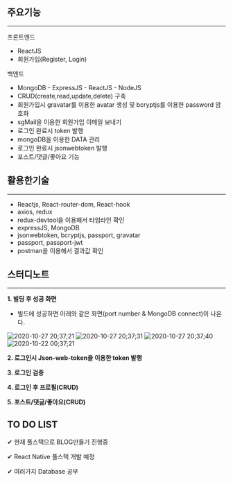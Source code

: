 ## 주요기능
--------------------
프론트엔드
* ReactJS
* 회원가입(Register, Login)


백엔드
* MongoDB - ExpressJS - ReactJS - NodeJS
* CRUD(create,read,update,delete) 구축
* 회원가입시 gravatar를 이용한 avatar 생성 및 bcryptjs를 이용한 password 암호화
* sgMail을 이용한 회원가입 이메일 보내기
* 로그인 완료시 token 발행
* mongoDB을 이용한 DATA 관리
* 로그인 완료시 jsonwebtoken 발행
* 포스트/댓글/좋아요 기능


## 활용한기술
---------------------
* Reactjs, React-router-dom, React-hook
* axios, redux
* redux-devtool을 이용해서 타임라인 확인
* expressJS, MongoDB
* jsonwebtoken, bcryptjs, passport, gravatar
* passport, passport-jwt
* postman을 이용해서 결과값 확인


## 스터디노트
---------------------
**1. 빌딩 후 성공 화면**
- 빌드에 성공하면 아래와 같은 화면(port number & MongoDB connect)이 나온다.

![2020-10-27 20;37;21](https://user-images.githubusercontent.com/67583080/97296687-5417bb80-1894-11eb-8a72-ed3e156ef92b.PNG)
![2020-10-27 20;37;31](https://user-images.githubusercontent.com/67583080/97296694-55e17f00-1894-11eb-8d6c-7f45103c0410.PNG)
![2020-10-27 20;37;40](https://user-images.githubusercontent.com/67583080/97296695-567a1580-1894-11eb-861f-c04d55d928c7.PNG)
![2020-10-22 00;37;21](https://user-images.githubusercontent.com/67583080/96743658-32838380-13ff-11eb-83f9-b1941a069355.PNG)

**2. 로그인시 Json-web-token을 이용한 token 발행**

**3. 로그인 검증**

**4. 로그인 후 프로필(CRUD)**

**5. 포스트/댓글/좋아요(CRUD)**

## TO DO LIST

✔︎ 현재 풀스택으로 BLOG만들기 진행중

✔︎ React Native 풀스택 개발 예정

✔︎ 여러가지 Database 공부
